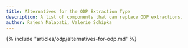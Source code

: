 ```yaml
---
title: Alternatives for the ODP Extraction Type
description: A list of components that can replace ODP extractions.
author: Rajesh Malapati, Valerie Schipka
---
```


{% include "articles/odp/alternatives-for-odp.md" %}